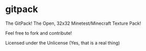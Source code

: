 gitpack
=======

The GitPack! The Open, 32x32 Minetest/Minecraft Texture Pack!

Feel free to fork and contribute!

Licensed under the Unlicense (Yes, that is a real thing)

